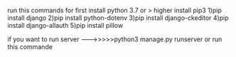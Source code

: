 run this commands
for first install python 3.7 or > higher
install pip3
1)pip install django
2)pip install python-dotenv
3)pip install django-ckeditor
4)pip install django-allauth
5)pip install pillow

if you want to run server --->>>>>python3 manage.py runserver
or run this commande 